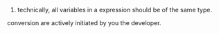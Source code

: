 1. technically, all variables in a expression should be of the same type.

conversion are actively initiated by you the developer.
